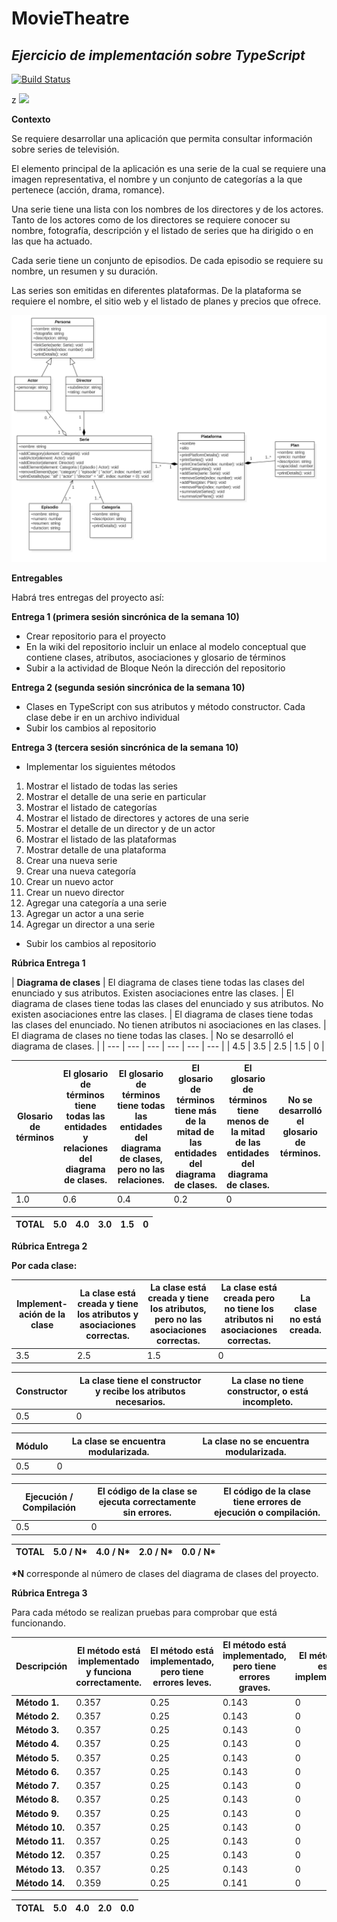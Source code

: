# MovieTheatre
## _Ejercicio de implementación sobre TypeScript_

[![Build Status](https://travis-ci.org/joemccann/dillinger.svg?branch=master)](https://travis-ci.org/joemccann/dillinger)

z ![](RackMultipart20230523-1-c9lx73_html_aee28f194663e231.png)

**Contexto**

Se requiere desarrollar una aplicación que permita consultar información sobre series de televisión.

El elemento principal de la aplicación es una serie de la cual se requiere una imagen representativa, el nombre y un conjunto de categorías a la que pertenece (acción, drama, romance).

Una serie tiene una lista con los nombres de los directores y de los actores. Tanto de los actores como de los directores se requiere conocer su nombre, fotografía, descripción y el listado de series que ha dirigido o en las que ha actuado.

Cada serie tiene un conjunto de episodios. De cada episodio se requiere su nombre, un resumen y su duración.

Las series son emitidas en diferentes plataformas. De la plataforma se requiere el nombre, el sitio web y el listado de planes y precios que ofrece.

<p align="center">
  <img src="https://raw.githubusercontent.com/miguelanruiz/MovieTheatre/master/UML.png" alt="Diagrama construido"/>
</p>

**Entregables**

Habrá tres entregas del proyecto así:

**Entrega 1 (primera sesión sincrónica de la semana 10)**

- Crear repositorio para el proyecto
- En la wiki del repositorio incluir un enlace al modelo conceptual que contiene clases, atributos, asociaciones y glosario de términos
- Subir a la actividad de Bloque Neón la dirección del repositorio

**Entrega 2 (segunda sesión sincrónica de la semana 10)**

- Clases en TypeScript con sus atributos y método constructor. Cada clase debe ir en un archivo individual
- Subir los cambios al repositorio

**Entrega 3 (tercera sesión sincrónica de la semana 10)**

- Implementar los siguientes métodos

1. Mostrar el listado de todas las series
2. Mostrar el detalle de una serie en particular
3. Mostrar el listado de categorías
4. Mostrar el listado de directores y actores de una serie
5. Mostrar el detalle de un director y de un actor
6. Mostrar el listado de las plataformas
7. Mostrar detalle de una plataforma
8. Crear una nueva serie
9. Crear una nueva categoría
10. Crear un nuevo actor
11. Crear un nuevo director
12. Agregar una categoría a una serie
13. Agregar un actor a una serie
14. Agregar un director a una serie

- Subir los cambios al repositorio

**Rúbrica Entrega 1**

| **Diagrama de clases** | El diagrama de clases tiene todas las clases del enunciado y sus atributos.
Existen asociaciones entre las clases. | El diagrama de clases tiene todas las clases del enunciado y sus atributos.
No existen asociaciones entre las clases. | El diagrama de clases tiene todas las clases del enunciado.
No tienen atributos ni asociaciones en las clases. | El diagrama de clases no tiene todas las clases. | No se desarrolló el diagrama de clases. |
| --- | --- | --- | --- | --- | --- |
| 4.5 | 3.5 | 2.5 | 1.5 | 0 |

| **Glosario de términos** | El glosario de términos tiene todas las entidades y relaciones del diagrama de clases. | El glosario de términos tiene todas las entidades del diagrama de clases, pero no las relaciones. | El glosario de términos tiene más de la mitad de las entidades del diagrama de clases. | El glosario de términos tiene menos de la mitad de las entidades del diagrama de clases. | No se desarrolló el glosario de términos. |
| --- | --- | --- | --- | --- | --- |
| 1.0 | 0.6 | 0.4 | 0.2 | 0 |

| **TOTAL** | **5.0** | **4.0** | **3.0** | **1.5** | **0** |
| --- | --- | --- | --- | --- | --- |

**Rúbrica Entrega 2**

**Por cada clase:**

| **Implement-ación de la clase** | La clase está creada y tiene los atributos y asociaciones correctas. | La clase está creada y tiene los atributos, pero no las asociaciones correctas. | La clase está creada pero no tiene los atributos ni asociaciones correctas. | La clase no está creada. |
| --- | --- | --- | --- | --- |
| 3.5 | 2.5 | 1.5 | 0 |

| **Constructor** | La clase tiene el constructor y recibe los atributos necesarios. | La clase no tiene constructor, o está incompleto. |
| --- | --- | --- |
| 0.5 | 0 |

| **Módulo** | La clase se encuentra modularizada. | La clase no se encuentra modularizada. |
| --- | --- | --- |
| 0.5 | 0 |

| **Ejecución / Compilación** | El código de la clase se ejecuta correctamente sin errores. | El código de la clase tiene errores de ejecución o compilación. |
| --- | --- | --- |
| 0.5 | 0 |

| **TOTAL** | **5.0 / N\*** | **4.0 / N\*** | **2.0 / N\*** | **0.0 / N\*** |
| --- | --- | --- | --- | --- |

**\*N** corresponde al número de clases del diagrama de clases del proyecto.

**Rúbrica Entrega 3**

Para cada método se realizan pruebas para comprobar que está funcionando.

| **Descripción** | El método está implementado y funciona correctamente. | El método está implementado, pero tiene errores leves. | El método está implementado, pero tiene errores graves. | El método no está implementado. |
| --- | --- | --- | --- | --- |
| **Método 1.** | 0.357 | 0.25 | 0.143 | 0 |
| **Método 2.** | 0.357 | 0.25 | 0.143 | 0 |
| **Método 3.** | 0.357 | 0.25 | 0.143 | 0 |
| **Método 4.** | 0.357 | 0.25 | 0.143 | 0 |
| **Método 5.** | 0.357 | 0.25 | 0.143 | 0 |
| **Método 6.** | 0.357 | 0.25 | 0.143 | 0 |
| **Método 7.** | 0.357 | 0.25 | 0.143 | 0 |
| **Método 8.** | 0.357 | 0.25 | 0.143 | 0 |
| **Método 9.** | 0.357 | 0.25 | 0.143 | 0 |
| **Método 10.** | 0.357 | 0.25 | 0.143 | 0 |
| **Método 11.** | 0.357 | 0.25 | 0.143 | 0 |
| **Método 12.** | 0.357 | 0.25 | 0.143 | 0 |
| **Método 13.** | 0.357 | 0.25 | 0.143 | 0 |
| **Método 14.** | 0.359 | 0.25 | 0.141 | 0 |

| **TOTAL** | **5.0** | **4.0** | **2.0** | **0.0** |
| --- | --- | --- | --- | --- |